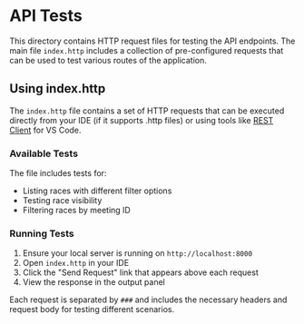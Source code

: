 # API Tests

This directory contains HTTP request files for testing the API endpoints. The main file `index.http` includes a collection of pre-configured requests that can be used to test various routes of the application.

## Using index.http

The `index.http` file contains a set of HTTP requests that can be executed directly from your IDE (if it supports .http files) or using tools like [REST Client](https://marketplace.visualstudio.com/items?itemName=humao.rest-client) for VS Code.

### Available Tests

The file includes tests for:
- Listing races with different filter options
- Testing race visibility
- Filtering races by meeting ID

### Running Tests

1. Ensure your local server is running on `http://localhost:8000`
2. Open `index.http` in your IDE
3. Click the "Send Request" link that appears above each request
4. View the response in the output panel

Each request is separated by `###` and includes the necessary headers and request body for testing different scenarios.
